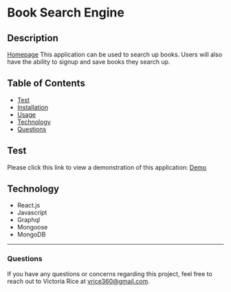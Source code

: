 # Book Search Engine

## Description 
[Homepage](./Develop/screenshot.png)
This application can be used to search up books. Users will also have the ability to signup and save books they search up. 

## Table of Contents 
* [Test](#Test)
* [Installation](#Installation)
* [Usage](#Usage)
* [Technology](#technology)
* [Questions](#Questions)

## Test
Please click this link to view a demonstration of this application:
[Demo](https://book-search-engine-10.herokuapp.com/)

## Technology
* React.js
* Javascript
* Graphql
* Mongoose
* MongoDB

***

### Questions
If you have any questions or concerns regarding this project, feel free to reach out to Victoria Rice at vrice360@gmail.com.
